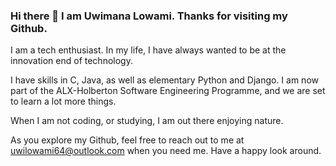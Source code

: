 ### Hi there 👋 I am Uwimana Lowami. Thanks for visiting my Github.

<!--
**Sonlowami/Sonlowami** is a ✨ _special_ ✨ repository because its `README.md` (this file) appears on your GitHub profile.

Here are some ideas to get you started:

- 🔭 I’m currently working on ...
- 🌱 I’m currently learning ...
- 👯 I’m looking to collaborate on ...
- 🤔 I’m looking for help with ...
- 💬 Ask me about ...
- 📫 How to reach me: ...
- 😄 Pronouns: ...
- ⚡ Fun fact: ...
-->
I am a tech enthusiast. In my life, I have always wanted to be at the innovation end of technology.

I have skills in C, Java, as well as elementary Python and Django. I am now part of the ALX-Holberton Software Engineering
Programme, and we are set to learn a lot more things. 

When I am not coding, or studying, I am out there enjoying nature. 

As you explore my Github, feel free to reach out to me at uwilowami64@outlook.com when you need me. Have a happy look around.

